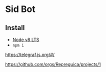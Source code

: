 # Sid Bot

## Install
* [Node v8 LTS](https://nodejs.org/en/)
* `npm i`

https://telegraf.js.org/#/

https://github.com/orgs/Repreguica/projects/1